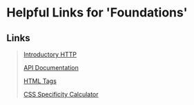 # Helpful Links for 'Foundations'

## Links
> [Introductory HTTP](https://launchschool.com/books/http/read/background)
>
> [API Documentation](https://devdocs.io/)
>
> [HTML Tags](https://developer.mozilla.org/en-US/docs/Web/HTML/Element)
>
> [CSS Specificity Calculator](https://specificity.keegan.st/)
>


